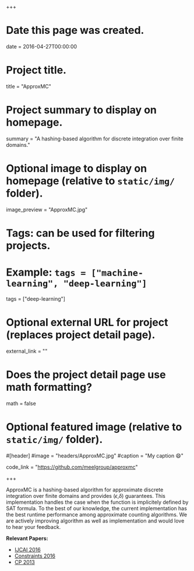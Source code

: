 +++
# Date this page was created.
date = 2016-04-27T00:00:00

# Project title.
title = "ApproxMC"

# Project summary to display on homepage.
summary = "A hashing-based algorithm for discrete integration over finite domains."

# Optional image to display on homepage (relative to `static/img/` folder).
image_preview = "ApproxMC.jpg"

# Tags: can be used for filtering projects.
# Example: `tags = ["machine-learning", "deep-learning"]`
tags = ["deep-learning"]

# Optional external URL for project (replaces project detail page).
external_link = ""

# Does the project detail page use math formatting?
math = false

# Optional featured image (relative to `static/img/` folder).
#[header]
#image = "headers/ApproxMC.jpg"
#caption = "My caption :smile:"

code_link = "https://github.com/meelgroup/approxmc"

+++

ApproxMC is a hashing-based algorithm for approximate discrete integration over finite domains and provides ($\epsilon$,$\delta$) guarantees. This implementation handles the case when the function is implicitely defined by SAT formula. To the best of our knowledge, the current implementation has the best runtime performance among approximate counting algorithms. We are actively improving algorithm as well as implementation and would love to hear your feedback.

**Relevant Papers:**

* [IJCAI 2016](https://www.comp.nus.edu.sg/~meel/Papers/ijcai16_counting.pdf "IJCAI 2016")
* [Constraints 2016](https://www.comp.nus.edu.sg/~meel/Papers/constraints16.pdf "Constraints 2016")
* [CP 2013](https://www.comp.nus.edu.sg/~meel/Papers/CP2013.pdf "CP 2013")

